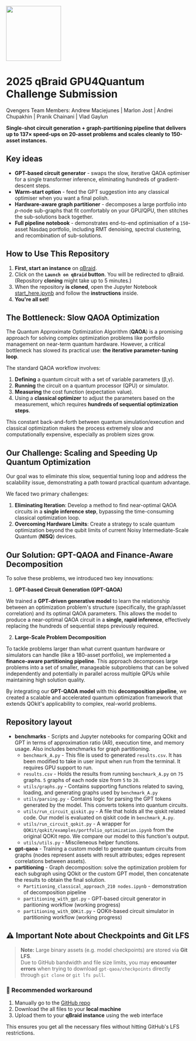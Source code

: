 [<img src="https://qbraid-static.s3.amazonaws.com/logos/Launch_on_qBraid_white.png" width="150">](https://account.qbraid.com?gitHubUrl=https://github.com/andxeg/qBraid_GPU4Quantum_Challenge_2025.git&redirectUrl=start_here.ipynb)

# 2025 qBraid GPU4Quantum Challenge Submission

Qvengers Team
Members: Andrew Maciejunes | Marlon Jost | Andrei Chupakhin | Pranik Chainani | Vlad Gaylun

**Single-shot circuit generation + graph-partitioning pipeline that delivers up to 137× speed-ups on 20-asset problems and scales cleanly to 150-asset instances.**


## Key ideas
- **GPT-based circuit generator** - swaps the slow, iterative QAOA optimiser for a single transformer inference, eliminating hundreds of gradient-descent steps.  
- **Warm-start option** - feed the GPT suggestion into any classical optimiser when you want a final polish.  
- **Hardware-aware graph partitioner** - decomposes a large portfolio into *p*-node sub-graphs that fit comfortably on your GPU/QPU, then stitches the sub-solutions back together.  
- **Full pipeline notebook** - demonstrates end-to-end optimisation of a `150`-asset Nasdaq portfolio, including RMT denoising, spectral clustering, and recombination of sub-solutions. 


## How to Use This Repository

1. **First, start an instance** on [qBraid](https://account.qbraid.com).
2. Click on the **`Launch on qBraid` button**. You will be redirected to qBraid. (Repository **cloning** might take up to 5 minutes.)
3. When the repository **is cloned**, open the Jupyter Notebook [start_here.ipynb](./start_here.ipynb) and follow the **instructions** inside.
4. **You're all set!**


## The Bottleneck: Slow QAOA Optimization
The Quantum Approximate Optimization Algorithm (**QAOA**) is a promising approach for solving complex optimization problems like portfolio management on near-term quantum hardware. However, a critical bottleneck has slowed its practical use: **the iterative parameter-tuning loop**.

The standard QAOA workflow involves:
1. **Defining** a quantum circuit with a set of variable parameters (β,γ).
2. **Running** the circuit on a quantum processor (QPU) or simulator.
3. **Measuring** the cost function (expectation value).
4. Using a **classical optimizer** to adjust the parameters based on the measurement, which requires **hundreds of sequential optimization steps**.

This constant back-and-forth between quantum simulation/execution and classical optimization makes the process extremely slow and computationally expensive, especially as problem sizes grow.


## Our Challenge: Scaling and Speeding Up Quantum Optimization
Our goal was to eliminate this slow, sequential tuning loop and address the scalability issue, demonstrating a path toward practical quantum advantage.

We faced two primary challenges:
1. **Eliminating Iteration**: Develop a method to find near-optimal QAOA circuits in a **single inference step**, bypassing the time-consuming classical optimization loop.
2. **Overcoming Hardware Limits**: Create a strategy to scale quantum optimization beyond the qubit limits of current Noisy Intermediate-Scale Quantum (**NISQ**) devices.


## Our Solution: GPT-QAOA and Finance-Aware Decomposition
To solve these problems, we introduced two key innovations:
1. **GPT-based Circuit Generation (GPT-QAOA)**

We trained a **GPT-driven generative model** to learn the relationship between an optimization problem's structure (specifically, the graph/asset correlation) and its optimal QAOA parameters. This allows the model to produce a near-optimal QAOA circuit in a **single, rapid inference**, effectively replacing the hundreds of sequential steps previously required.

2. **Large-Scale Problem Decomposition**

To tackle problems larger than what current quantum hardware or simulators can handle (like a 180-asset portfolio), we implemented a **finance-aware partitioning pipeline**. This approach  decomposes large problems into a set of smaller, manageable subproblems that can be solved independently and potentially in parallel across multiple QPUs while maintaining high solution quality.

By integrating our **GPT-QAOA model** with this **decomposition pipeline**, we created a scalable and accelerated quantum optimization framework that extends QOkit's applicability to complex, real-world problems.


## Repository layout
- **benchmarks** - Scripts and Jupyter notebooks for comparing QOkit and GPT in terms of approximation ratio (AR), execution time, and memory usage. Also includes benchmarks for graph partitioning.
    - `benchmark_A.py` - This file is used to generated `results.csv`. It has been modified to take in user input when run from the terminal. It requires GPU support to run.
    - `results.csv` - Holds the results from running `benchmark_A.py` on `75` graphs. `5` graphs of each node size from `5` to `20`. 
    - `utils/graphs.py` - Contains supporting functions related to saving, loading, and generating graphs used by `benchmark_A.py`
    - `utils/parsing.py` - Contains logic for parsing the GPT tokens generated by the model. This converts tokens into quantum circuits.
    - `utils/run_circuit_qiskit.py` - A file that holds all the qiskit related code. Our model is evaluated on qiskit code in `benchmark_A.py`.
    - `utils/run_circuit_qokit.py` - A wrapper for `QOKit/qokit/examples/portfolio_optimization.ipynb` from the original QOKit repo. We compare our model to this function's output.
    - `utils/utils.py` - Miscileneous helper functions.
- **gpt-qaoa** - Training a custom model to generate quantum circuits from graphs (nodes represent assets with result attributes; edges represent correlations between assets).
- **partitioning** - Graph decomposition: solve the optimization problem for each subgraph using QOkit or the custom GPT model, then concatenate the results to obtain the final solution.
    - `Partitioning_classical_approach_210 nodes.ipynb` - demonstration of decomposition pipeline
    - `partitioning_with_gpt.py` - GPT-based circuit generator in paritioning workflow (working progress)
    - `partitioning_with_QOKit.py` - QOKit-based circuit simulator in partitioning workflow (working progress)


## ⚠️ Important Note about Checkpoints and Git LFS

> **Note:** Large binary assets (e.g. model checkpoints) are stored via **Git LFS**.  
> Due to GitHub bandwidth and file size limits, you may **encounter errors** when trying to download `gpt-qaoa/checkpoints` directly through `git clone` or `git lfs pull`.


### 🔧 Recommended workaround

1. Manually go to the [GitHub repo](https://github.com/Marlon-Jost/JPMorgan-Challenge-Submission/tree/main/gpt-qaoa/checkpoints)
2. Download the all files to your **local machine**
3. Upload them to your **qBraid instance** using the web interface

This ensures you get all the necessary files without hitting GitHub's LFS restrictions.
